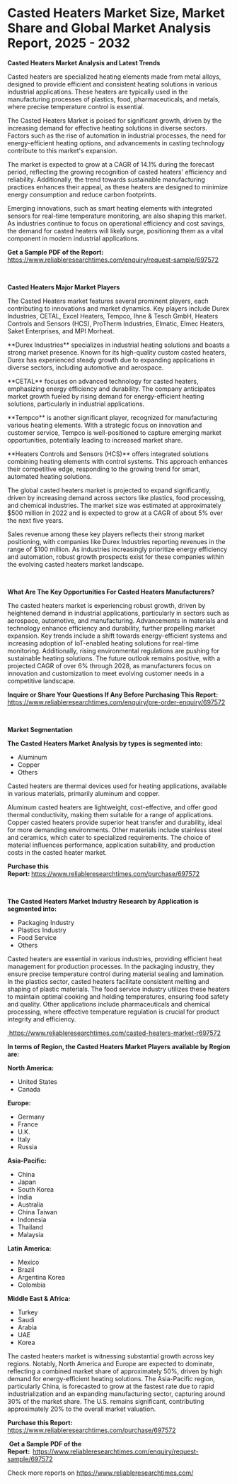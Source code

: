 <p><h1>Casted Heaters Market Size, Market Share and Global Market Analysis Report, 2025 - 2032</h1></p><p><strong>Casted Heaters Market Analysis and Latest Trends</strong></p>
<p><p>Casted heaters are specialized heating elements made from metal alloys, designed to provide efficient and consistent heating solutions in various industrial applications. These heaters are typically used in the manufacturing processes of plastics, food, pharmaceuticals, and metals, where precise temperature control is essential. </p><p>The Casted Heaters Market is poised for significant growth, driven by the increasing demand for effective heating solutions in diverse sectors. Factors such as the rise of automation in industrial processes, the need for energy-efficient heating options, and advancements in casting technology contribute to this market's expansion. </p><p>The market is expected to grow at a CAGR of 14.1% during the forecast period, reflecting the growing recognition of casted heaters' efficiency and reliability. Additionally, the trend towards sustainable manufacturing practices enhances their appeal, as these heaters are designed to minimize energy consumption and reduce carbon footprints. </p><p>Emerging innovations, such as smart heating elements with integrated sensors for real-time temperature monitoring, are also shaping this market. As industries continue to focus on operational efficiency and cost savings, the demand for casted heaters will likely surge, positioning them as a vital component in modern industrial applications.</p></p>
<p><strong>Get a Sample PDF of the Report:&nbsp;</strong> <a href="https://www.reliableresearchtimes.com/enquiry/request-sample/697572?utm_campaign=2203&utm_medium=2&utm_source=Github&utm_content=ia&utm_term=08042025&utm_id=casted-heaters">https://www.reliableresearchtimes.com/enquiry/request-sample/697572</a></p>
<p>&nbsp;</p>
<p><strong>Casted Heaters Major Market Players</strong></p>
<p><p>The Casted Heaters market features several prominent players, each contributing to innovations and market dynamics. Key players include Durex Industries, CETAL, Excel Heaters, Tempco, Ihne & Tesch GmbH, Heaters Controls and Sensors (HCS), ProTherm Industries, Elmatic, Elmec Heaters, Saket Enterprises, and MPI Morheat.</p><p>**Durex Industries** specializes in industrial heating solutions and boasts a strong market presence. Known for its high-quality custom casted heaters, Durex has experienced steady growth due to expanding applications in diverse sectors, including automotive and aerospace.</p><p>**CETAL** focuses on advanced technology for casted heaters, emphasizing energy efficiency and durability. The company anticipates market growth fueled by rising demand for energy-efficient heating solutions, particularly in industrial applications.</p><p>**Tempco** is another significant player, recognized for manufacturing various heating elements. With a strategic focus on innovation and customer service, Tempco is well-positioned to capture emerging market opportunities, potentially leading to increased market share.</p><p>**Heaters Controls and Sensors (HCS)** offers integrated solutions combining heating elements with control systems. This approach enhances their competitive edge, responding to the growing trend for smart, automated heating solutions.</p><p>The global casted heaters market is projected to expand significantly, driven by increasing demand across sectors like plastics, food processing, and chemical industries. The market size was estimated at approximately $500 million in 2022 and is expected to grow at a CAGR of about 5% over the next five years.</p><p>Sales revenue among these key players reflects their strong market positioning, with companies like Durex Industries reporting revenues in the range of $100 million. As industries increasingly prioritize energy efficiency and automation, robust growth prospects exist for these companies within the evolving casted heaters market landscape.</p></p>
<p>&nbsp;</p>
<p><strong>What Are The Key Opportunities For Casted Heaters Manufacturers?</strong></p>
<p><p>The casted heaters market is experiencing robust growth, driven by heightened demand in industrial applications, particularly in sectors such as aerospace, automotive, and manufacturing. Advancements in materials and technology enhance efficiency and durability, further propelling market expansion. Key trends include a shift towards energy-efficient systems and increasing adoption of IoT-enabled heating solutions for real-time monitoring. Additionally, rising environmental regulations are pushing for sustainable heating solutions. The future outlook remains positive, with a projected CAGR of over 6% through 2028, as manufacturers focus on innovation and customization to meet evolving customer needs in a competitive landscape.</p></p>
<p><strong>Inquire or Share Your Questions If Any Before Purchasing This Report:</strong> <a href="https://www.reliableresearchtimes.com/enquiry/pre-order-enquiry/697572?utm_campaign=2203&utm_medium=2&utm_source=Github&utm_content=ia&utm_term=08042025&utm_id=casted-heaters">https://www.reliableresearchtimes.com/enquiry/pre-order-enquiry/697572</a></p>
<p>&nbsp;</p>
<p><strong>Market Segmentation</strong></p>
<p><strong>The Casted Heaters Market Analysis by types is segmented into:</strong></p>
<p><ul><li>Aluminum</li><li>Copper</li><li>Others</li></ul></p>
<p><p>Casted heaters are thermal devices used for heating applications, available in various materials, primarily aluminum and copper. </p><p>Aluminum casted heaters are lightweight, cost-effective, and offer good thermal conductivity, making them suitable for a range of applications. Copper casted heaters provide superior heat transfer and durability, ideal for more demanding environments. Other materials include stainless steel and ceramics, which cater to specialized requirements. The choice of material influences performance, application suitability, and production costs in the casted heater market.</p></p>
<p><strong>Purchase this Report:&nbsp;</strong><a href="https://www.reliableresearchtimes.com/purchase/697572?utm_campaign=2203&utm_medium=2&utm_source=Github&utm_content=ia&utm_term=08042025&utm_id=casted-heaters">https://www.reliableresearchtimes.com/purchase/697572</a></p>
<p>&nbsp;</p>
<p><strong>The Casted Heaters Market Industry Research by Application is segmented into:</strong></p>
<p><ul><li>Packaging Industry</li><li>Plastics Industry</li><li>Food Service</li><li>Others</li></ul></p>
<p><p>Casted heaters are essential in various industries, providing efficient heat management for production processes. In the packaging industry, they ensure precise temperature control during material sealing and lamination. In the plastics sector, casted heaters facilitate consistent melting and shaping of plastic materials. The food service industry utilizes these heaters to maintain optimal cooking and holding temperatures, ensuring food safety and quality. Other applications include pharmaceuticals and chemical processing, where effective temperature regulation is crucial for product integrity and efficiency.</p></p>
<p><a href="https://www.reliableresearchtimes.com/casted-heaters-market-r697572?utm_campaign=2203&utm_medium=2&utm_source=Github&utm_content=ia&utm_term=08042025&utm_id=casted-heaters">&nbsp;https://www.reliableresearchtimes.com/casted-heaters-market-r697572</a></p>
<p><strong>In terms of Region, the Casted Heaters Market Players available by Region are:</strong></p>
<p>
    <p> <strong> North America: </strong>
        <ul>
            <li>United States</li>
            <li>Canada</li>
        </ul>
        </p> 
    <p> <strong> Europe: </strong>
        <ul>
            <li>Germany</li>
            <li>France</li>
            <li>U.K.</li>
            <li>Italy</li>
            <li>Russia</li>
        </ul>
        </p> 
    <p> <strong> Asia-Pacific: </strong>
        <ul>
            <li>China</li>
            <li>Japan</li>
            <li>South Korea</li>
            <li>India</li>
            <li>Australia</li>
            <li>China Taiwan</li>
            <li>Indonesia</li>
            <li>Thailand</li>
            <li>Malaysia</li>
        </ul>
        </p> 
    <p> <strong> Latin America: </strong>
        <ul>
            <li>Mexico</li>
            <li>Brazil</li>
            <li>Argentina Korea</li>
            <li>Colombia</li>
        </ul>
        </p> 
    <p> <strong> Middle East & Africa: </strong>
        <ul>
            <li>Turkey</li>
            <li>Saudi</li>
            <li>Arabia</li>
            <li>UAE</li>
            <li>Korea</li>
        </ul>
    </p>
    </p>
<p><p>The casted heaters market is witnessing substantial growth across key regions. Notably, North America and Europe are expected to dominate, reflecting a combined market share of approximately 50%, driven by high demand for energy-efficient heating solutions. The Asia-Pacific region, particularly China, is forecasted to grow at the fastest rate due to rapid industrialization and an expanding manufacturing sector, capturing around 30% of the market share. The U.S. remains significant, contributing approximately 20% to the overall market valuation.</p></p>
<p><strong>Purchase this Report: </strong><a href="https://www.reliableresearchtimes.com/purchase/697572?utm_campaign=2203&utm_medium=2&utm_source=Github&utm_content=ia&utm_term=08042025&utm_id=casted-heaters">https://www.reliableresearchtimes.com/purchase/697572</a></p>
<p>&nbsp;<strong>Get a Sample PDF of the Report:&nbsp;&nbsp;</strong><a href="https://www.reliableresearchtimes.com/enquiry/request-sample/697572?utm_campaign=2203&utm_medium=2&utm_source=Github&utm_content=ia&utm_term=08042025&utm_id=casted-heaters">https://www.reliableresearchtimes.com/enquiry/request-sample/697572</a></p>
<p><strong></strong></p>
<p>Check more reports on <a href="https://www.reliableresearchtimes.com/?utm_campaign=2203&utm_medium=2&utm_source=Github&utm_content=ia&utm_term=08042025&utm_id=casted-heaters">https://www.reliableresearchtimes.com/</a></p>